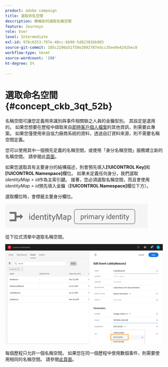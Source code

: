```yaml
---
product: adobe campaign
title: 選取命名空間
description: 瞭解如何選取名稱空間
feature: Journeys
role: User
level: Intermediate
exl-id: 976c6353-797e-40cc-bb90-5d82381bb903
source-git-commit: 185c2296a51f58e2092787edcc35ee9e4242bec8
workflow-type: tm+mt
source-wordcount: '190'
ht-degree: 5%

---
```


# 選取命名空間 {#concept_ckb_3qt_52b}

名稱空間可讓您定義用來識別與事件相關聯之人員的金鑰型別。 其設定是選用的。 如果您想要在歷程中擷取來自[即時客戶個人檔案](https://experienceleague.adobe.com/docs/experience-platform/profile/home.html?lang=zh-Hant)的其他資訊，則需要此專案。 如果您僅使用來自協力廠商系統的資料，透過自訂資料來源，則不需要名稱空間定義。

您可以使用其中一個預先定義的名稱空間，或使用「身分名稱空間」服務建立新的名稱空間。 請參閱此[頁面](https://experienceleague.adobe.com/docs/experience-platform/identity/home.html?lang=zh-Hant)。

如果您選取具有主要身分的結構描述，則會預先填入&#x200B;**[!UICONTROL Key]**&#x200B;和&#x200B;**[!UICONTROL Namespace]**&#x200B;欄位。 如果未定義任何身分，我們選取&#x200B;_identityMap > id_&#x200B;作為主索引鍵。 接著，您必須選取名稱空間，而且會使用&#x200B;_identityMap > id_&#x200B;預先填入金鑰（**[!UICONTROL Namespace]**&#x200B;欄位下方）。

選取欄位時，會標籤主要身分欄位。

![](../assets/primary-identity.png)


從下拉式清單中選取名稱空間。

![](../assets/journey17.png)

每個歷程只允許一個名稱空間。 如果您在同一個歷程中使用數個事件，則需要使用相同的名稱空間。 請參閱[此頁面](../building-journeys/journey.md)。
